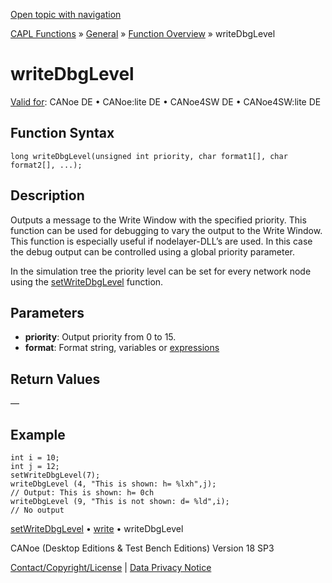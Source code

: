 [Open topic with navigation](../../../../../CANoeDEFamily.htm#Topics/CAPLFunctions/Other/Functions/CAPLfunctionWriteDbgLevel.md)

[CAPL Functions](../../CAPLfunctions.md) » [General](../CAPLGeneralStartPage.md) » [Function Overview](../CAPLfunctionsGeneralOverview.md) » writeDbgLevel

# writeDbgLevel

[Valid for](../../../Shared/FeatureAvailability.md): CANoe DE • CANoe:lite DE • CANoe4SW DE • CANoe4SW:lite DE

## Function Syntax

```plaintext
long writeDbgLevel(unsigned int priority, char format1[], char format2[], ...);
```

## Description

Outputs a message to the Write Window with the specified priority. This function can be used for debugging to vary the output to the Write Window. This function is especially useful if nodelayer-DLL’s are used. In this case the debug output can be controlled using a global priority parameter.

In the simulation tree the priority level can be set for every network node using the [setWriteDbgLevel](CAPLfunctionSetWriteDbgLevel.md) function.

## Parameters

- **priority**: Output priority from 0 to 15.
- **format**: Format string, variables or [expressions](../CAPLFunctionsWriteFormatExpressions.md)

## Return Values

—

## Example

```plaintext
int i = 10;
int j = 12;
setWriteDbgLevel(7);
writeDbgLevel (4, "This is shown: h= %lxh",j);
// Output: This is shown: h= 0ch
writeDbgLevel (9, "This is not shown: d= %ld",i);
// No output
```

[setWriteDbgLevel](CAPLfunctionSetWriteDbgLevel.md) • [write](CAPLfunctionWrite.md) • writeDbgLevel

CANoe (Desktop Editions & Test Bench Editions) Version 18 SP3

[Contact/Copyright/License](../../../Shared/ContactCopyrightLicense.md) | [Data Privacy Notice](https://www.vector.com/int/en/company/get-info/privacy-policy/)
